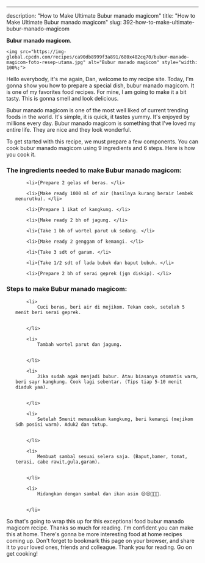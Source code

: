 ---
description: "How to Make Ultimate Bubur manado magicom"
title: "How to Make Ultimate Bubur manado magicom"
slug: 392-how-to-make-ultimate-bubur-manado-magicom

<p>
	<strong>Bubur manado magicom</strong>. 
	
</p>
<p>
	
	<img src="https://img-global.cpcdn.com/recipes/ca90db8999f3a891/680x482cq70/bubur-manado-magicom-foto-resep-utama.jpg" alt="Bubur manado magicom" style="width: 100%;">
	
	
</p>
<p>
	Hello everybody, it's me again, Dan, welcome to my recipe site. Today, I'm gonna show you how to prepare a special dish, bubur manado magicom. It is one of my favorites food recipes. For mine, I am going to make it a bit tasty. This is gonna smell and look delicious.
</p>
	
<p>
	
</p>
<p>
	Bubur manado magicom is one of the most well liked of current trending foods in the world. It's simple, it is quick, it tastes yummy. It's enjoyed by millions every day. Bubur manado magicom is something that I've loved my entire life. They are nice and they look wonderful.
</p>

<p>
To get started with this recipe, we must prepare a few components. You can cook bubur manado magicom using 9 ingredients and 6 steps. Here is how you cook it.
</p>

<h3>The ingredients needed to make Bubur manado magicom:</h3>

<ol>
	
		<li>{Prepare 2 gelas of beras. </li>
	
		<li>{Make ready 1000 ml of air (hasilnya kurang berair lembek menurutku). </li>
	
		<li>{Prepare 1 ikat of kangkung. </li>
	
		<li>{Make ready 2 bh of jagung. </li>
	
		<li>{Take 1 bh of wortel parut uk sedang. </li>
	
		<li>{Make ready 2 genggam of kemangi. </li>
	
		<li>{Take 3 sdt of garam. </li>
	
		<li>{Take 1/2 sdt of lada bubuk dan baput bubuk. </li>
	
		<li>{Prepare 2 bh of serai geprek (jgn diskip). </li>
	
</ol>
<p>
	
</p>

<h3>Steps to make Bubur manado magicom:</h3>

<ol>
	
		<li>
			Cuci beras, beri air di mejikom. Tekan cook, setelah 5 menit beri serai geprek.
			
			
		</li>
	
		<li>
			Tambah wortel parut dan jagung.
			
			
		</li>
	
		<li>
			Jika sudah agak menjadi bubur. Atau biasanya otomatis warm, beri sayr kangkung. Cook lagi sebentar. (Tips tiap 5-10 menit diaduk yaa).
			
			
		</li>
	
		<li>
			Setelah 5menit memasukkan kangkung, beri kemangi (mejikom Sdh posisi warm). Aduk2 dan tutup.
			
			
		</li>
	
		<li>
			Membuat sambal sesuai selera saja. (Baput,bamer, tomat, terasi, cabe rawit,gula,garam).
			
			
		</li>
	
		<li>
			Hidangkan dengan sambal dan ikan asin 😍😍💞👍🏼.
			
			
		</li>
	
</ol>

<p>
	
</p>

<p>
	So that's going to wrap this up for this exceptional food bubur manado magicom recipe. Thanks so much for reading. I'm confident you can make this at home. There's gonna be more interesting food at home recipes coming up. Don't forget to bookmark this page on your browser, and share it to your loved ones, friends and colleague. Thank you for reading. Go on get cooking!
</p>

